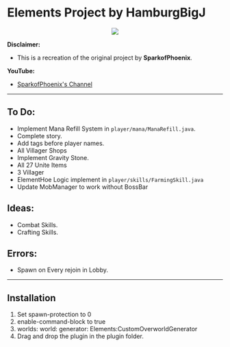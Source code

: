 # Elements Project by HamburgBigJ

<p align="center">
    <a href="https://www.codefactor.io/repository/github/hamburgbigj/elements/overview/master" alt="CodeFactor Score">
        <img src="https://www.codefactor.io/repository/github/hamburgbigj/elements/badge/master"/>
    </a>
</p>

**Disclaimer:**
- This is a recreation of the original project by **SparkofPhoenix**.

**YouTube:**
- [SparkofPhoenix's Channel](https://www.youtube.com/@SparkofPhoenix)

---

**To Do:**
- 
- Implement Mana Refill System in `player/mana/ManaRefill.java`.
- Complete story.
- Add tags before player names.
- All  Villager Shops
- Implement Gravity Stone.
- All 27 Unite Items 
- 3 Villager
- ElementHoe Logic implement in `player/skills/FarmingSkill.java`
- Update MobManager to work without BossBar

**Ideas:**
-
- Combat Skills.
- Crafting Skills.

**Errors:**
-
- Spawn on Every rejoin in Lobby.

---

**Installation**
-
1. Set spawn-protection to 0
2. enable-command-block to true
3. worlds:
   world:
   generator: Elements:CustomOverworldGenerator
4. Drag and drop the plugin in the plugin folder.